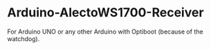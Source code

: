 # Arduino-AlectoWS1700-Receiver

For Arduino UNO or any other Arduino with Optiboot (because of the watchdog).
